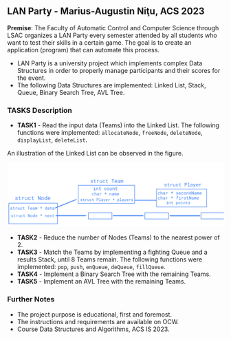 ## LAN Party - Marius-Augustin Niţu, ACS 2023

**Premise**: The Faculty of Automatic Control and Computer Science through LSAC organizes a LAN Party every semester attended by all students who want to test their skills in a certain game. The goal is to create an application (program) that can automate this process.

* LAN Party is a university project which implements complex Data Structures in order to properly manage participants and their scores for the event. 
* The following Data Structures are implemented: Linked List, Stack, Queue, Binary Search Tree, AVL Tree.

### TASKS Description

* **TASK1** - Read the input data (Teams) into the Linked List. The following functions were implemented: `allocateNode`, `freeNode`, `deleteNode`, `displayList`, `deleteList`. 

An illustration of the Linked List can be observed in the figure.

![Node](Node.png)

* **TASK2** - Reduce the number of Nodes (Teams) to the nearest power of 2.
* **TASK3** - Match the Teams by implementing a fighting Queue and a results Stack, until 8 Teams remain. The following functions were implemented: `pop`, `push`, `enQueue`, `deQueue`, `fillQueue`.
* **TASK4** - Implement a Binary Search Tree with the remaining Teams.
* **TASK5** - Implement an AVL Tree with the remaining Teams.

### Further Notes

* The project purpose is educational, first and foremost. 
* The instructions and requirements are available on OCW.
* Course Data Structures and Algorithms, ACS IS 2023.